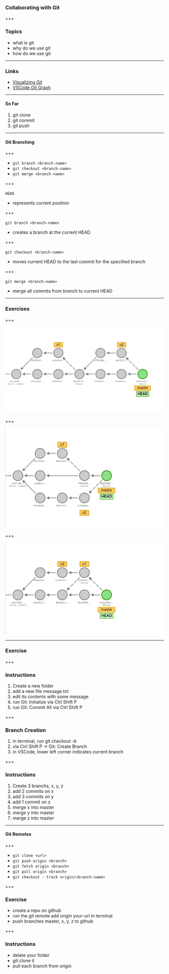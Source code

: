 ### Collaborating with Git

+++

### Topics

- what is git
- why do we use git
- how do we use git

---

### Links

- [Visualizing Git](https://git-school.github.io/visualizing-git/)
- [VSCode Git Graph](https://marketplace.visualstudio.com/items?itemName=mhutchie.git-graph)

---

#### So Far

1. git clone
2. git commit
3. git push

---

#### Git Branching

+++

- `git branch <branch-name>`
- `git checkout <branch-name>`
- `git merge <branch-name>`

+++

`HEAD`

- represents current position

+++

`git branch <branch-name>`

- creates a branch at the current HEAD

+++

`git checkout <branch-name>`

- moves current HEAD to the last commit for the specified branch

+++

`git merge <branch-name>`

- merge all commits from branch to current HEAD

---

### Exercises

+++

![commit-1](./exercise-1.png)

+++

![commit-2](./exercise-2.png)

+++

![commit-3](./exercise-3.png)

---

### Exercise

+++

### Instructions

1. Create a new folder
2. add a new file <span class="text-gold">message.txt</span>
3. edit its contents with some message
4. run <span class="text-blue">Git: Initialize</span> via <span class="text-blue">Ctrl Shift P</span>
5. run <span class="text-blue">Git: Commit All</span> via <span class="text-blue">Ctrl Shift P</span>

+++

### Branch Creation

1. in terminal, run <span class="text-blue">git checkout -b <branch-name></span>
2. via <span class="text-blue">Ctrl Shift P</span> -> <span class="text-blue">Git: Create Branch</span>
3. in VSCode, lower left corner indicates current branch

+++

### Instructions

1. Create 3 branchs, <span class="text-blue">x</span>, <span class="text-blue">y</span>, <span class="text-blue">z</span>
2. add 2 commits on <span class="text-blue">x</span>
3. add 3 commits on <span class="text-blue">y</span>
4. add 1 commit on <span class="text-blue">z</span>
5. merge <span class="text-blue">x</span> into <span class="text-blue">master</span>
6. merge <span class="text-blue">y</span> into <span class="text-blue">master</span>
7. merge <span class="text-blue">z</span> into <span class="text-blue">master</span>

---

#### Git Remotes

+++

- `git clone <url>`
- `git push origin <branch>`
- `git fetch origin <branch>`
- `git pull origin <branch>`
- `git checkout --track origin/<branch-name>`

+++

### Exercise

- create a repo on github
- run the <span class="text-blue">git remote add origin your-url</span> in terminal
- push branches <span class="text-blue">master</span>, <span class="text-blue">x</span>, <span class="text-blue">y</span>, <span class="text-blue">z</span> to github

+++

### Instructions

- delete your folder
- git clone it
- pull each branch from origin


